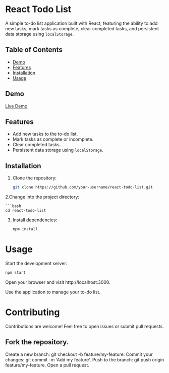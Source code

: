 # React Todo List

A simple to-do list application built with React, featuring the ability to add new tasks, mark tasks as complete, clear completed tasks, and persistent data storage using `localStorage`.

## Table of Contents

- [Demo](#demo)
- [Features](#features)
- [Installation](#installation)
- [Usage](#usage)

## Demo

[Live Demo](#) <!-- Add a link to your live demo when deployed -->

## Features

- Add new tasks to the to-do list.
- Mark tasks as complete or incomplete.
- Clear completed tasks.
- Persistent data storage using `localStorage`.

## Installation

1. Clone the repository:

   ```bash
   git clone https://github.com/your-username/react-todo-list.git

2.Change into the project directory:

    ```bash
    cd react-todo-list

3. Install dependencies:

    ```bash
    npm install
    ```

# Usage

Start the development server:
```bash
npm start
```

Open your browser and visit http://localhost:3000.

Use the application to manage your to-do list.

# Contributing
Contributions are welcome! Feel free to open issues or submit pull requests.

## Fork the repository.
Create a new branch: git checkout -b feature/my-feature.
Commit your changes: git commit -m 'Add my feature'.
Push to the branch: git push origin feature/my-feature.
Open a pull request.